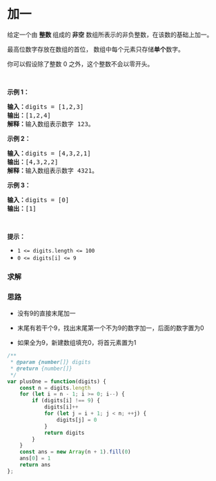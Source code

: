 # 加一

<p>给定一个由 <strong>整数 </strong>组成的<strong> 非空</strong> 数组所表示的非负整数，在该数的基础上加一。</p>

<p>最高位数字存放在数组的首位， 数组中每个元素只存储<strong>单个</strong>数字。</p>

<p>你可以假设除了整数 0 之外，这个整数不会以零开头。</p>

<p> </p>

<p><strong>示例 1：</strong></p>

<pre>
<strong>输入：</strong>digits = [1,2,3]
<strong>输出：</strong>[1,2,4]
<strong>解释：</strong>输入数组表示数字 123。
</pre>

<p><strong>示例 2：</strong></p>

<pre>
<strong>输入：</strong>digits = [4,3,2,1]
<strong>输出：</strong>[4,3,2,2]
<strong>解释：</strong>输入数组表示数字 4321。
</pre>

<p><strong>示例 3：</strong></p>

<pre>
<strong>输入：</strong>digits = [0]
<strong>输出：</strong>[1]
</pre>

<p> </p>

<p><strong>提示：</strong></p>

<ul>
	<li><code>1 <= digits.length <= 100</code></li>
	<li><code>0 <= digits[i] <= 9</code></li>
</ul>


### 求解

### 思路

- 没有9的直接末尾加一

- 末尾有若干个9，找出末尾第一个不为9的数字加一，后面的数字置为0

- 如果全为9，新建数组填充0，将首元素置为1

```js
/**
 * @param {number[]} digits
 * @return {number[]}
 */
var plusOne = function(digits) {
    const n = digits.length
    for (let i = n - 1; i >= 0; i--) {
        if (digits[i] !== 9) {
            digits[i]++
            for (let j = i + 1; j < n; ++j) {
                digits[j] = 0
            }
            return digits
        }
    }
    const ans = new Array(n + 1).fill(0)
    ans[0] = 1
    return ans
};
```